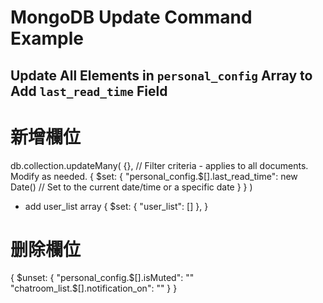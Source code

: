 # MongoDB Update Command Example

## Update All Elements in `personal_config` Array to Add `last_read_time` Field

# 新增欄位
db.collection.updateMany(
    {}, // Filter criteria - applies to all documents. Modify as needed.
    {
        $set: {
            "personal_config.$[].last_read_time": new Date() // Set to the current date/time or a specific date
        }
    }
)

- add user_list array
{
  $set: {
   "user_list": []
  },
}


# 删除欄位
{
  $unset: {
    "personal_config.$[].isMuted": ""
    "chatroom_list.$[].notification_on": ""
  }
}


